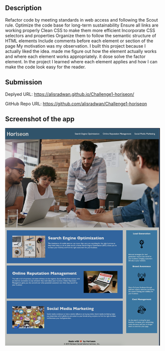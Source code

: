 <Challenge1-horiseon>

## Description

Refactor code by meeting standards in web access and following the Scout rule.
Optimize the code base for long-term sustainability Ensure all links are working properly Clean CSS to make them more efficient Incorporate CSS selectors
and properties Organize them to follow the semantic structure of HTML elements Include comments before each element or section of the page
My motivation was my observation. I built this project because I actually liked the idea. made me figure out how the element actually works and where each element works appropriately.
it dose solve the factor element. In the project I learned where each element applies and how I can make the code look easy for the reader.

## Submission

Deplyed URL: https://alisradwan.github.io/Challenge1-horiseon/
  
GitHub Repo URL: https://github.com/alisradwan/Challenge1-horiseon

## Screenshot of the app

![Screenshot of the deployed app](./assets/images/Challenge1-horiseon.png)
